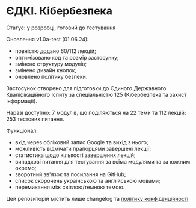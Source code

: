 # ЄДКІ. Кібербезпека

Статус: у розробці, готовий до тестування

Оновлення v1.0a-test (01.06.24):

- повністю додано 60/112 лекцій;
- оптимізовано код та розмір застосунку;
- змінено структуру модулів;
- змінено дизайн кнопок;
- оновлено політику безпеки.
  
Застосунок створено для підготовки до Єдиного Державного Кваліфікаційного Іспиту за спеціальністю 125 (Кібербезпека та захист інформації).

Наразі доступно: 7 модулів, що поділяються на 22 теми та 112 лекцій; 253 тестових питання.

Функціонал:
- вхід через обліковий запис Google та вихід з нього;
- можливість відмічати прапорцями завершені лекції;
- статистика щодо кількості завершених лекцій;
- випадкові питання для тестування за всіма модулями та за кожним окремо;
- зворотний зв'язок та посилання на GitHub;
- список скорочень українською та англійською мовами;
- перемикання між світлою/темною темою.

Цей репозиторій містить лише changelog та [політику конфіденційності](https://archexalt.github.io/EDKI.125/).
